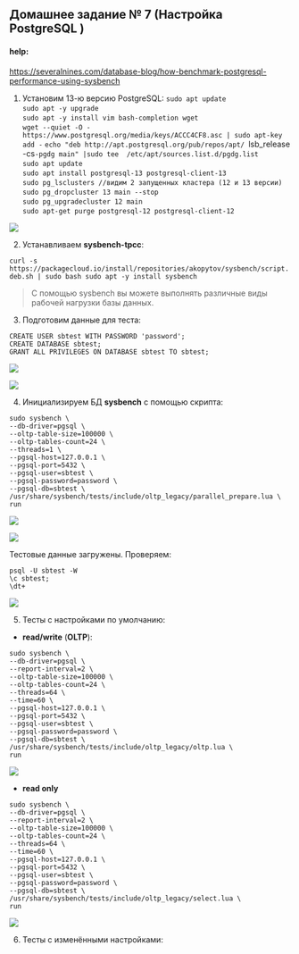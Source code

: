 ## Домашнее задание № 7 (Настройка PostgreSQL )

#### help:
https://severalnines.com/database-blog/how-benchmark-postgresql-performance-using-sysbench

1. Установим 13-ю версию PostgreSQL:
 `sudo apt update`  
 `sudo apt -y upgrade`  
 `sudo apt -y install vim bash-completion wget`  
 `wget --quiet -O - https://www.postgresql.org/media/keys/ACCC4CF8.asc | sudo apt-key add -`
 `echo "deb http://apt.postgresql.org/pub/repos/apt/ `lsb_release -cs`-pgdg main" |sudo tee  /etc/apt/sources.list.d/pgdg.list`  
 `sudo apt update`  
 `sudo apt install postgresql-13 postgresql-client-13`  
 `sudo pg_lsclusters //видим 2 запущенных кластера (12 и 13 версии)`  
 `sudo pg_dropcluster 13 main --stop`  
 `sudo pg_upgradecluster 12 main`  
 `sudo apt-get purge postgresql-12 postgresql-client-12`
 
 ![](pics/dz9/0_upgrade_PSQL_13.PNG)
 
2. Устанавливаем <b>sysbench-tpcc</b>:

 `curl -s https://packagecloud.io/install/repositories/akopytov/sysbench/script.deb.sh | sudo bash sudo apt -y install sysbench`
 
 >С помощью sysbench вы можете выполнять различные виды рабочей нагрузки базы данных.
 
3. Подготовим данные для теста:

 `CREATE USER sbtest WITH PASSWORD 'password';`  
 `CREATE DATABASE sbtest;`  
 `GRANT ALL PRIVILEGES ON DATABASE sbtest TO sbtest;`  
 
 ![](pics/dz9/0_create_testDB.PNG)
 
 ![](pics/dz9/0_create_testDB_1.PNG)
 
4. Инициализируем БД <b>sysbench</b> с помощью скрипта:

 `sudo sysbench \`  
 `--db-driver=pgsql \`  
 `--oltp-table-size=100000 \`  
 `--oltp-tables-count=24 \`  
 `--threads=1 \`  
 `--pgsql-host=127.0.0.1 \`  
 `--pgsql-port=5432 \`  
 `--pgsql-user=sbtest \`  
 `--pgsql-password=password \`  
 `--pgsql-db=sbtest \`  
 `/usr/share/sysbench/tests/include/oltp_legacy/parallel_prepare.lua \`  
 `run`
 
 ![](pics/dz9/0_create_testDB_2.PNG)
 
 ![](pics/dz9/0_create_testDB_3.PNG)
 
 Тестовые данные загружены. Проверяем:

 `psql -U sbtest -W`  
 `\c sbtest;`  
 `\dt+`
 
 ![](pics/dz9/1_loaded_data.PNG)

5. Тесты с настройками по умолчанию:

 * <b>read/write</b> (<b>OLTP</b>):

 `sudo sysbench \`  
 `--db-driver=pgsql \`  
 `--report-interval=2 \`  
 `--oltp-table-size=100000 \`  
 `--oltp-tables-count=24 \`  
 `--threads=64 \`  
 `--time=60 \`  
 `--pgsql-host=127.0.0.1 \`  
 `--pgsql-port=5432 \`  
 `--pgsql-user=sbtest \`  
 `--pgsql-password=password \`  
 `--pgsql-db=sbtest \`  
 `/usr/share/sysbench/tests/include/oltp_legacy/oltp.lua \`  
 `run`  
 
 ![](pics/dz9/1_result_oltp_no_tuning.PNG)
 
 * <b>read only</b>

 `sudo sysbench \`  
 `--db-driver=pgsql \`  
 `--report-interval=2 \`  
 `--oltp-table-size=100000 \`  
 `--oltp-tables-count=24 \`  
 `--threads=64 \`  
 `--time=60 \`  
 `--pgsql-host=127.0.0.1 \`  
 `--pgsql-port=5432 \`  
 `--pgsql-user=sbtest \`  
 `--pgsql-password=password \`  
 `--pgsql-db=sbtest \`  
 `/usr/share/sysbench/tests/include/oltp_legacy/select.lua \`  
 `run`  
 
 ![](pics/dz9/1_result_read_no_tuning.PNG)

6. Тесты с изменёнными настройками:
 
 
